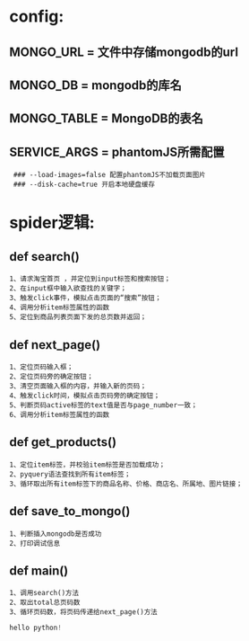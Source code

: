 # config:
 ## MONGO_URL = 文件中存储mongodb的url
 ## MONGO_DB = mongodb的库名
 ## MONGO_TABLE = MongoDB的表名
 ## SERVICE_ARGS = phantomJS所需配置
     ### --load-images=false 配置phantomJS不加载页面图片
     ### --disk-cache=true 开启本地硬盘缓存

# spider逻辑:
## def search()
    1、请求淘宝首页 ，并定位到input标签和搜索按钮；
    2、在input框中输入欲查找的关键字；
    3、触发click事件，模拟点击页面的“搜索”按钮；
    4、调用分析item标签属性的函数
    5、定位到商品列表页面下发的总页数并返回；

## def next_page()
    1、定位页码输入框；
    2、定位页码旁的确定按钮；
    3、清空页面输入框的内容，并输入新的页码；
    4、触发click时间，模拟点击页码旁的确定按钮；
    5、判断页码active标签的text值是否与page_number一致；
    6、调用分析item标签属性的函数


## def get_products()
    1、定位item标签，并校验item标签是否加载成功；
    2、pyquery语法查找到所有item标签；
    3、循环取出所有item标签下的商品名称、价格、商店名、所属地、图片链接；

## def save_to_mongo()
    1、判断插入mongodb是否成功
    2、打印调试信息

## def main()
    1、调用search()方法
    2、取出total总页码数
    3、循环页码数，将页码传递给next_page()方法


```python
hello python!
```
